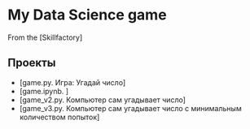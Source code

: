 # My Data Science game

From the [Skillfactory]

## Проекты

* [game.py. Игра: Угадай число] 
* [game.ipynb. ]
* [game_v2.py. Компьютер сам угадывает число] 
* [game_v3.py. Компьютер сам угадывает число с минимальным количеством попыток]

